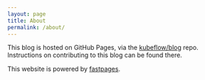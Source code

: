 ```yaml
---
layout: page
title: About
permalink: /about/
---
```


This blog is hosted on GitHub Pages, via the [kubeflow/blog](https://github.com/kubeflow/blog) repo.  Instructions on contributing to this blog can be found there.

This website is powered by [fastpages](https://github.com/fastai/fastpages).
